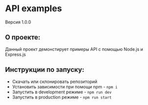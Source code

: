 # **API examples**
Версия 1.0.0

## О проекте:
Данный проект демонстирует примеры API с помощью Node.js и Express.js

## Инструкции по запуску:
- Скачать или склонировать репозиторий
- Установить зависимости при помощи npm - `npm i`
- Запустить в development режиме - `npm run dev`
- Запустить в production режиме - `npm run start`